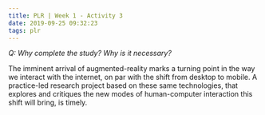 ```yaml
---
title: PLR | Week 1 - Activity 3
date: 2019-09-25 09:32:23
tags: plr
---
```


_Q: Why complete the study? Why is it necessary?_

The imminent arrival of augmented-reality marks a turning point in the way we interact with the internet, on par with the shift from desktop to mobile. A practice-led research project based on these same technologies, that explores and critiques the new modes of human-computer interaction this shift will bring, is timely.
